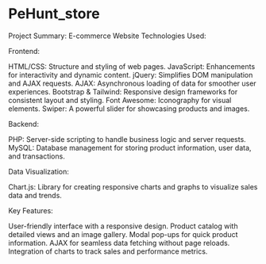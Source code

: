 # PeHunt_store
Project Summary: E-commerce Website
Technologies Used:

Frontend:

HTML/CSS: Structure and styling of web pages.
JavaScript: Enhancements for interactivity and dynamic content.
jQuery: Simplifies DOM manipulation and AJAX requests.
AJAX: Asynchronous loading of data for smoother user experiences.
Bootstrap & Tailwind: Responsive design frameworks for consistent layout and styling.
Font Awesome: Iconography for visual elements.
Swiper: A powerful slider for showcasing products and images.

Backend:

PHP: Server-side scripting to handle business logic and server requests.
MySQL: Database management for storing product information, user data, and transactions.

Data Visualization:

Chart.js: Library for creating responsive charts and graphs to visualize sales data and trends.

Key Features:

User-friendly interface with a responsive design.
Product catalog with detailed views and an image gallery.
Modal pop-ups for quick product information.
AJAX for seamless data fetching without page reloads.
Integration of charts to track sales and performance metrics.
